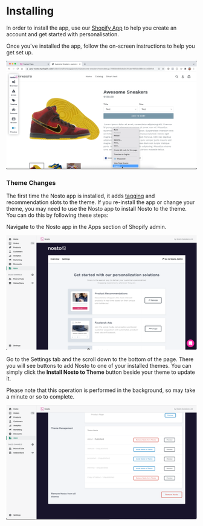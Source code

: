 # Installing

In order to install the app, use our [Shopify App](https://apps.shopify.com/nosto-personalization-for-shopify) to help you create an account and get started with personalisation.

Once you've installed the app, follow the on-screen instructions to help you get set up.

![](<.gitbook/assets/image (5).png>)

### Theme Changes

The first time the Nosto app is installed, it adds [tagging](https://docs.nosto.com/techdocs/implementing-nosto/implement-on-your-website/manual-implementation) and recommendation slots to the theme. If you re-install the app or change your theme, you may need to use the Nosto app to install Nosto to the theme. You can do this by following these steps:

Navigate to the Nosto app in the Apps section of Shopify admin.

![](<.gitbook/assets/image (1) (1) (2).png>)

Go to the Settings tab and the scroll down to the bottom of the page. There you will see buttons to add Nosto to one of your installed themes. You can simply click the **Install Nosto to Theme** button beside your theme to update it.

Please note that this operation is performed in the background, so may take a minute or so to complete.

![](<.gitbook/assets/image (2) (1) (2).png>)
